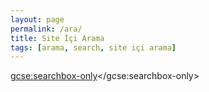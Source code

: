 ```yaml
---
layout: page
permalink: /ara/
title: Site İçi Arama 
tags: [arama, search, site içi arama]
---
```


<script>
  (function() {
    var cx = '017622889415768054800:cq_vl_lshym';
    var gcse = document.createElement('script');
    gcse.type = 'text/javascript';
    gcse.async = true;
    gcse.src = (document.location.protocol == 'https:' ? 'https:' : 'http:') +
        '//www.google.com/cse/cse.js?cx=' + cx;
    var s = document.getElementsByTagName('script')[0];
    s.parentNode.insertBefore(gcse, s);
  })();
</script>
<gcse:searchbox-only></gcse:searchbox-only>